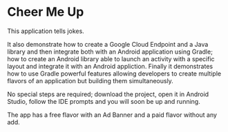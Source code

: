 # Cheer Me Up

This application tells  jokes.

It also demonstrate how to create a Google Cloud Endpoint and a Java library and then integrate both
with an Android application using Gradle; how to create an Android library able to launch an
activity with a specific layout and integrate it with an Android appliction. Finally it demonstrates
how to use Gradle powerful features allowing developers to create multiple flavors of an application
but building them simultaneously.

No special steps are required; download the project, open it in Android Studio, follow the IDE
prompts and you will soon be up and running.

The app has a free flavor with an Ad Banner and a paid flavor without any add.